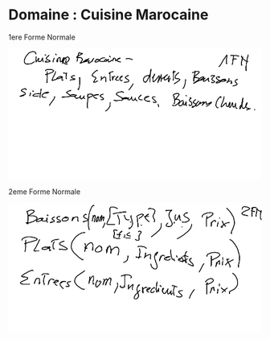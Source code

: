 # Domaine : Cuisine Marocaine

1ere Forme Normale

![alt img](./Cuis-Maroc-1FN.png)

2eme Forme Normale

![alt img](./Cuis-Maroc-2FN.png)

